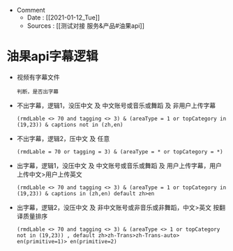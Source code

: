 * Comment
	* Date : [[2021-01-12_Tue]] 
	* Sources : [[测试对接 服务&产品#油果api]]
		
	
	



# 油果api字幕逻辑
-	视频有字幕文件
		
		判断，是否出字幕
		
		
-	不出字幕，逻辑1，没压中文 及 中文账号或音乐或舞蹈 及 非用户上传字幕
		
		(rmdLable <> 70 and tagging <> 3) & (areaType = 1 or topCategory in (19,23)) & captions not in (zh,en)
		
		
-	不出字幕，逻辑2，压中文 及 任意
		
		(rmdLable = 70 or tagging = 3) & (areaType = * or topCategory = *) 
		
		
-	出字幕，逻辑1，没压中文 及 中文账号或音乐或舞蹈 及 用户上传字幕，用户上传中文>用户上传英文
		
		(rmdLable <> 70 and tagging <> 3) & (areaType = 1 or topCategory in (19,23)) & captions in (zh,en) default zh>en
		
		
-	出字幕，逻辑2，没压中文 及 非中文账号或非音乐或非舞蹈，中文>英文 按翻译质量排序
		
		(rmdLable <> 70 and tagging <> 3) & (areaType <> 1 or topCategory not in (19,23)) , default zh>zh-Trans>zh-Trans-auto> en(primitive=1)> en(primitive=2)